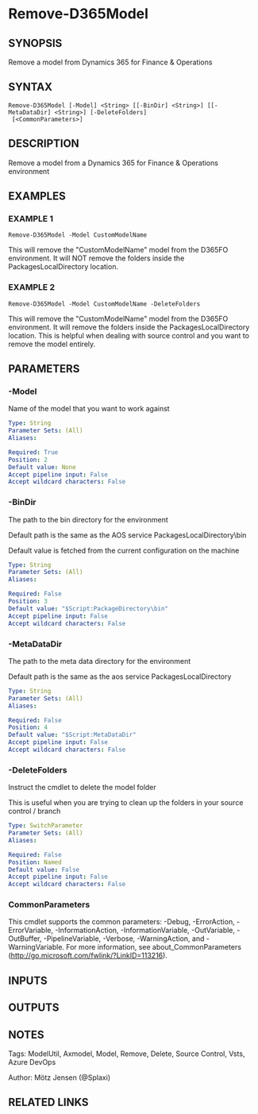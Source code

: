 ﻿---
external help file: d365fo.tools-help.xml
Module Name: d365fo.tools
online version:
schema: 2.0.0
---

# Remove-D365Model

## SYNOPSIS
Remove a model from Dynamics 365 for Finance & Operations

## SYNTAX

```
Remove-D365Model [-Model] <String> [[-BinDir] <String>] [[-MetaDataDir] <String>] [-DeleteFolders]
 [<CommonParameters>]
```

## DESCRIPTION
Remove a model from a Dynamics 365 for Finance & Operations environment

## EXAMPLES

### EXAMPLE 1
```
Remove-D365Model -Model CustomModelName
```

This will remove the "CustomModelName" model from the D365FO environment.
It will NOT remove the folders inside the PackagesLocalDirectory location.

### EXAMPLE 2
```
Remove-D365Model -Model CustomModelName -DeleteFolders
```

This will remove the "CustomModelName" model from the D365FO environment.
It will remove the folders inside the PackagesLocalDirectory location.
This is helpful when dealing with source control and you want to remove the model entirely.

## PARAMETERS

### -Model
Name of the model that you want to work against

```yaml
Type: String
Parameter Sets: (All)
Aliases:

Required: True
Position: 2
Default value: None
Accept pipeline input: False
Accept wildcard characters: False
```

### -BinDir
The path to the bin directory for the environment

Default path is the same as the AOS service PackagesLocalDirectory\bin

Default value is fetched from the current configuration on the machine

```yaml
Type: String
Parameter Sets: (All)
Aliases:

Required: False
Position: 3
Default value: "$Script:PackageDirectory\bin"
Accept pipeline input: False
Accept wildcard characters: False
```

### -MetaDataDir
The path to the meta data directory for the environment

Default path is the same as the aos service PackagesLocalDirectory

```yaml
Type: String
Parameter Sets: (All)
Aliases:

Required: False
Position: 4
Default value: "$Script:MetaDataDir"
Accept pipeline input: False
Accept wildcard characters: False
```

### -DeleteFolders
Instruct the cmdlet to delete the model folder

This is useful when you are trying to clean up the folders in your source control / branch

```yaml
Type: SwitchParameter
Parameter Sets: (All)
Aliases:

Required: False
Position: Named
Default value: False
Accept pipeline input: False
Accept wildcard characters: False
```

### CommonParameters
This cmdlet supports the common parameters: -Debug, -ErrorAction, -ErrorVariable, -InformationAction, -InformationVariable, -OutVariable, -OutBuffer, -PipelineVariable, -Verbose, -WarningAction, and -WarningVariable.
For more information, see about_CommonParameters (http://go.microsoft.com/fwlink/?LinkID=113216).

## INPUTS

## OUTPUTS

## NOTES
Tags: ModelUtil, Axmodel, Model, Remove, Delete, Source Control, Vsts, Azure DevOps

Author: Mötz Jensen (@Splaxi)

## RELATED LINKS
